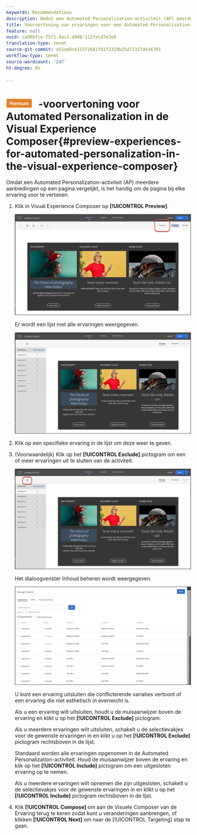 ```yaml
---
keywords: Recommendations
description: Omdat een Automated Personalization-activiteit (AP) meerdere aanbiedingen op een pagina vergelijkt, is het handig om de pagina bij elke ervaring voor te vertonen.
title: Voorvertoning van ervaringen voor een Automated Personalization-activiteit (AP) in de Adobe Target Visual Experience Composer
feature: null
uuid: ca98bfce-f571-4ac2-a94b-1127ecd7e3e6
translation-type: tm+mt
source-git-commit: a51addc6155f2681f01f2329b25d72327de36701
workflow-type: tm+mt
source-wordcount: '247'
ht-degree: 0%

---
```



# ![PREMIUM](/help/assets/premium.png) -voorvertoning voor Automated Personalization in de Visual Experience Composer{#preview-experiences-for-automated-personalization-in-the-visual-experience-composer}

Omdat een Automated Personalization-activiteit (AP) meerdere aanbiedingen op een pagina vergelijkt, is het handig om de pagina bij elke ervaring voor te vertonen.

1. Klik in Visual Experience Composer op **[!UICONTROL Preview]**.

   ![Pictogram Voorvertoning](/help/c-activities/t-automated-personalization/assets/preview.png)

   Er wordt een lijst met alle ervaringen weergegeven.

   ![Voorvertoning](/help/c-activities/t-automated-personalization/assets/ap_preview-new.png)

1. Klik op een specifieke ervaring in de lijst om deze weer te geven.

1. (Voorwaardelijk) Klik op het **[!UICONTROL Exclude]** pictogram om een of meer ervaringen uit te sluiten van de activiteit.

   ![Pictogram Uitsluiten](/help/c-activities/t-automated-personalization/assets/ap_exclude-new.png)

   Het dialoogvenster Inhoud beheren wordt weergegeven.

   ![Inhoud beheren, dialoogvenster](/help/c-activities/t-automated-personalization/assets/preview-exclude.png)

   U kunt een ervaring uitsluiten die conflicterende variaties vertoont of een ervaring die niet esthetisch in evenwicht is.

   Als u een ervaring wilt uitsluiten, houdt u de muisaanwijzer boven de ervaring en klikt u op het **[!UICONTROL Exclude]** pictogram.

   Als u meerdere ervaringen wilt uitsluiten, schakelt u de selectievakjes voor de gewenste ervaringen in en klikt u op het **[!UICONTROL Exclude]** pictogram rechtsboven in de lijst.

   Standaard worden alle ervaringen opgenomen in de Automated Personalization-activiteit. Houd de muisaanwijzer boven de ervaring en klik op het **[!UICONTROL Include]** pictogram om een uitgesloten ervaring op te nemen.

   Als u meerdere ervaringen wilt opnemen die zijn uitgesloten, schakelt u de selectievakjes voor de gewenste ervaringen in en klikt u op het **[!UICONTROL Include]** pictogram rechtsboven in de lijst.

1. Klik **[!UICONTROL Compose]** om aan de Visuele Composer van de Ervaring terug te keren zodat kunt u veranderingen aanbrengen, of klikken **[!UICONTROL Next]** om naar de [!UICONTROL Targeting] stap te gaan.
